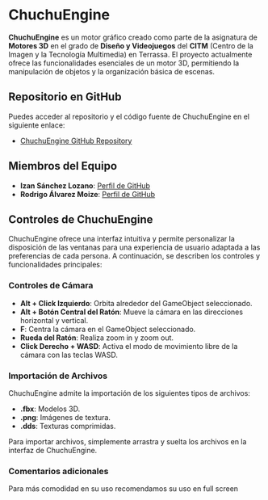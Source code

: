 # ChuchuEngine

**ChuchuEngine** es un motor gráfico creado como parte de la asignatura de **Motores 3D** en el grado de **Diseño y Videojuegos** del **CITM** (Centro de la Imagen y la Tecnología Multimedia) en Terrassa. El proyecto actualmente ofrece las funcionalidades esenciales de un motor 3D, permitiendo la manipulación de objetos y la organización básica de escenas.

## Repositorio en GitHub
Puedes acceder al repositorio y el código fuente de ChuchuEngine en el siguiente enlace:
- [ChuchuEngine GitHub Repository](https://github.com/CITM-UPC/Rodri-Izan-UPC.MOTORES)

## Miembros del Equipo
- **Izan Sánchez Lozano**: [Perfil de GitHub](https://github.com/izansl)
- **Rodrigo Álvarez Moize**: [Perfil de GitHub](https://github.com/Rodrigomoize)

## Controles de ChuchuEngine
ChuchuEngine ofrece una interfaz intuitiva y permite personalizar la disposición de las ventanas para una experiencia de usuario adaptada a las preferencias de cada persona. A continuación, se describen los controles y funcionalidades principales:

### Controles de Cámara
- **Alt + Click Izquierdo**: Orbita alrededor del GameObject seleccionado.
- **Alt + Botón Central del Ratón**: Mueve la cámara en las direcciones horizontal y vertical.
- **F**: Centra la cámara en el GameObject seleccionado.
- **Rueda del Ratón**: Realiza zoom in y zoom out.
- **Click Derecho + WASD**: Activa el modo de movimiento libre de la cámara con las teclas WASD.

### Importación de Archivos
ChuchuEngine admite la importación de los siguientes tipos de archivos:
- **.fbx**: Modelos 3D.
- **.png**: Imágenes de textura.
- **.dds**: Texturas comprimidas.

Para importar archivos, simplemente arrastra y suelta los archivos en la interfaz de ChuchuEngine.


### Comentarios adicionales
Para más comodidad en su uso recomendamos su uso en full screen




